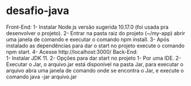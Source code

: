# desafio-java

Front-End:
1-	Instalar Node.js versão sugerida 10.17.0 (foi usada pra desenvolver o projeto).
2-	Entrar na pasta raiz do projeto (~/my-app) abrir uma janela de comando e executar o comando npm install.
3-	Após instalado as dependências para dar o start no projeto execute o comando npm start.
4-	Acesse http://localhost:3000/
Back-End:	
1-	Instalar JDK 11.
2-	Opções para dar start no projeto 
1-	Por uma IDE.
2-	Executar o Jar, o arquivo.jar está disponível na pasta Jar, para executar o arquivo abra uma janela de comando onde se encontra o Jar, e execute o comando java -jar arquivo.jar
